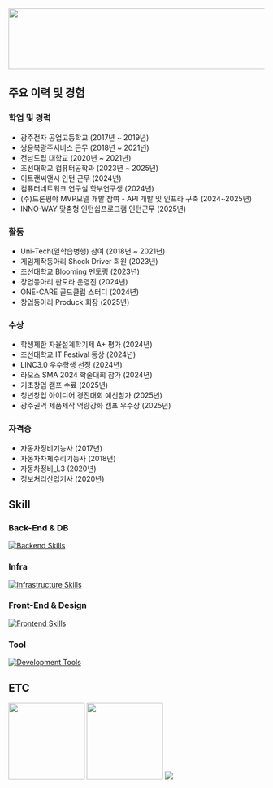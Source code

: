 <!-- About -->
<div>
  <a href="https://github.com/devxb/gitanimals">
    <img src="https://render.gitanimals.org/lines/{scorve12}?pet-id=1" width="1000" height="120"/>
  </a>
</div>

<div>
  <h2>주요 이력 및 경험</h2>
  <h3>학업 및 경력</h3>
  <ul>
    <li>광주전자 공업고등학교 (2017년 ~ 2019년)</li>
    <li>쌍용북광주서비스 근무 (2018년 ~ 2021년)</li>
    <li>전남도립 대학교 (2020년 ~ 2021년)</li>
    <li>조선대학교 컴퓨터공학과 (2023년 ~ 2025년)</li>
    <li>이트랜씨앤시 인턴 근무 (2024년)</li>
    <li>컴퓨터네트워크 연구실 학부연구생 (2024년)</li>
    <li>(주)드론평야 MVP모델 개발 참여 - API 개발 및 인프라 구축 (2024~2025년)</li>
    <li>INNO-WAY 맞춤형 인턴쉽프로그램 인턴근무 (2025년)</li>
  </ul>
  
  <h3>활동</h3>
  <ul>
    <li>Uni-Tech(일학습병행) 참여 (2018년 ~ 2021년)</li>
    <li>게임제작동아리 Shock Driver 회원 (2023년)</li>
    <li>조선대학교 Blooming 멘토링 (2023년)</li>
    <li>창업동아리 판도라 운영진 (2024년)</li>
    <li>ONE-CARE 골드클럽 스터디 (2024년)</li>
    <li>창업동아리 Produck 회장 (2025년)</li>
  </ul>

  <h3>수상</h3>
  <ul>
    <li>학생제한 자율설계학기제 A+ 평가 (2024년)</li>
    <li> 조선대학교 IT Festival 동상 (2024년)</li>
    <li>LINC3.0 우수학생 선정 (2024년)</li>
    <li>라오스 SMA 2024 학술대회 참가 (2024년)</li>
    <li>기초창업 캠프 수료 (2025년)</li>
    <li>청년창업 아이디어 경진대회 예선참가 (2025년)</li>
    <li>광주권역 제품제작 역량강화 캠프 우수상 (2025년)</li>
  </ul>

  <h3>자격증</h3>
  <ul>
    <li>자동차정비기능사 (2017년)</li>
    <li>자동차차체수리기능사 (2018년)</li>
    <li>자동차정비_L3 (2020년)</li>
    <li>정보처리산업기사 (2020년)</li>
</div>


<!-- Skill -->
<div>
  <h2>Skill</h2>
  <h3>Back-End & DB</h3>
  <a href="https://skillicons.dev">
    <img src="https://skillicons.dev/icons?i=spring,django,postgresql,mysql,redis&theme=light" alt="Backend Skills" />
  </a>
  
  <h3>Infra</h3>
  <a href="https://skillicons.dev">
    <img src="https://skillicons.dev/icons?i=aws,docker,vercel&theme=light" alt="Infrastructure Skills" />
  </a>

  <h3>Front-End & Design</h3>
  <a href="https://skillicons.dev">
    <img src="https://skillicons.dev/icons?i=react,nodejs,npm,figma&theme=light" alt="Frontend Skills" />
  </a>

  <h3>Tool</h3>
  <a href="https://skillicons.dev">
    <img src="https://skillicons.dev/icons?i=discord,postman,vscode,notion&theme=light" alt="Development Tools" />
  </a>
</div>

<!-- ETC -->
<div>
  <h2>ETC</h2>
  <img src="https://github-readme-stats.vercel.app/api?username=scorve12&show_icons=true&theme=catppuccino" height="150">
  <img src="http://mazassumnida.wtf/api/v2/generate_badge?boj=socrve5322" height="150">
  <img src="https://github-profile-trophy.vercel.app/?username=scorve12&column=-1">
</div>
